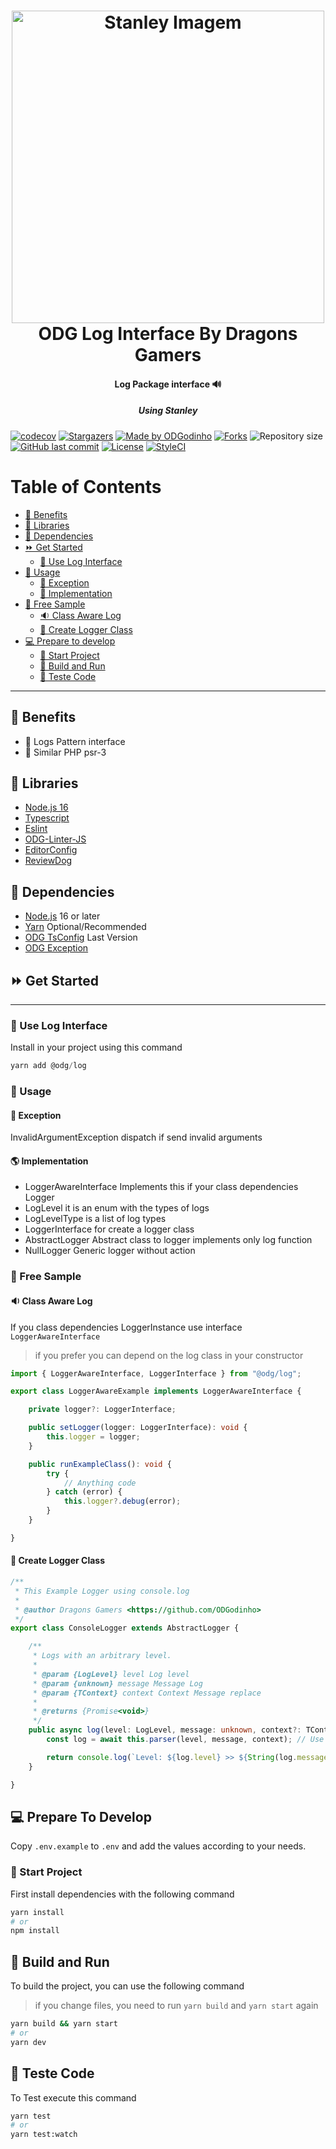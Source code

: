 <h1 align="center">
    <a href="https://github.com/ODGodinho">
        <img
            src="https://raw.githubusercontent.com/ODGodinho/Stanley-TheTemplate/main/public/images/Stanley.jpg"
            alt="Stanley Imagem" width="500"
        />
    </a>
    <br />
    ODG Log Interface By Dragons Gamers
    <br />
</h1>

<h4 align="center">Log Package interface 🔊</h4>
<h5 align="center">Using Stanley</h5>

<p align="center">

[![codecov](https://codecov.io/gh/ODGodinho/ODGLog/branch/main/graph/badge.svg?token=JCLIEK2OFN)](https://codecov.io/gh/ODGodinho/ODGLog)
[![Stargazers](https://img.shields.io/github/stars/ODGodinho/ODGLog?color=F430A4)](https://github.com/ODGodinho/ODGLog/stargazers)
[![Made by ODGodinho](https://img.shields.io/badge/made%20by-ODGodinho-%2304A361)](https://www.linkedin.com/in/victor-alves-odgodinho/)
[![Forks](https://img.shields.io/github/forks/ODGodinho/ODGLog?color=CD4D34)](https://github.com/ODGodinho/ODGLog/network/members)
![Repository size](https://img.shields.io/github/repo-size/ODGodinho/ODGLog)
[![GitHub last commit](https://img.shields.io/github/last-commit/ODGodinho/ODGLog)](https://github.com/ODGodinho/ODGLog/commits/master)
[![License](https://img.shields.io/badge/license-MIT-brightgreen)](https://opensource.org/licenses/MIT)
[![StyleCI](https://github.styleci.io/repos/567544983/shield?branch=main)](https://github.styleci.io/repos/567544983?branch=main)

</p>

# Table of Contents

- [🎇 Benefits](#-benefits)
- [📗 Libraries](#-libraries)
- [📁 Dependencies](#-dependencies)
- [⏩ Get Started](#-get-started)
  - [🔘 Use Log Interface](#-use-log-interface)
- [📰 Usage](#-usage)
  - [🙈 Exception](#-exception)
  - [🔐 Implementation](#-implementation)
- [🍰 Free Sample](#-free-sample)
  - [🔉 Class Aware Log](#-class-aware-log)
  - [👀 Create Logger Class](#-create-logger-class)
- [💻 Prepare to develop](#-prepare-to-develop)
  - [📍 Start Project](#-start-project)
  - [📨 Build and Run](#-build-and-run)
  - [🧪 Teste Code](#-teste-code)

---

## 🎇 Benefits

- 🚀 Logs Pattern interface
- 🚨 Similar PHP psr-3

## 📗 Libraries

- [Node.js 16](https://nodejs.org/?n=dragonsgamers)
- [Typescript](https://www.typescriptlang.org/?n=dragonsgamers)
- [Eslint](https://eslint.org/?n=dragonsgamers)
- [ODG-Linter-JS](https://github.com/ODGodinho/ODG-Linter-Js?n=dragonsgamers)
- [EditorConfig](https://editorconfig.org/?n=dragonsgamers)
- [ReviewDog](https://github.com/reviewdog/action-eslint)

## 📁 Dependencies

- [Node.js](https://nodejs.org) 16 or later
- [Yarn](https://yarnpkg.com/) Optional/Recommended
- [ODG TsConfig](https://github.com/ODGodinho/tsconfig) Last Version
- [ODG Exception](https://github.com/ODGodinho/ODGException)

## ⏩ Get Started

---

### 🔘 Use Log Interface

Install in your project using this command

```powershell
yarn add @odg/log
```

### 📰 Usage

#### 📰 Exception

InvalidArgumentException dispatch if send invalid arguments

#### 🌎 Implementation

- LoggerAwareInterface Implements this if your class dependencies Logger
- LogLevel it is an enum with the types of logs
- LogLevelType is a list of log types
- LoggerInterface for create a logger class
- AbstractLogger Abstract class to logger implements only log function
- NullLogger Generic logger without action

### 🍰 Free Sample

#### 🔉 Class Aware Log

If you class dependencies LoggerInstance use interface `LoggerAwareInterface`

> if you prefer you can depend on the log class in your constructor

```typescript
import { LoggerAwareInterface, LoggerInterface } from "@odg/log";

export class LoggerAwareExample implements LoggerAwareInterface {

    private logger?: LoggerInterface;

    public setLogger(logger: LoggerInterface): void {
        this.logger = logger;
    }

    public runExampleClass(): void {
        try {
            // Anything code
        } catch (error) {
            this.logger?.debug(error);
        }
    }

}
```

#### 👀 Create Logger Class

```typescript
/**
 * This Example Logger using console.log
 *
 * @author Dragons Gamers <https://github.com/ODGodinho>
 */
export class ConsoleLogger extends AbstractLogger {

    /**
     * Logs with an arbitrary level.
     *
     * @param {LogLevel} level Log level
     * @param {unknown} message Message Log
     * @param {TContext} context Context Message replace
     *
     * @returns {Promise<void>}
     */
    public async log(level: LogLevel, message: unknown, context?: TContext): Promise<void> {
        const log = await this.parser(level, message, context); // Use this for plugins load

        return console.log(`Level: ${log.level} >> ${String(log.message)}`, log.context);
    }

}
```

## 💻 Prepare To Develop

Copy `.env.example` to `.env` and add the values according to your needs.

### 📍 Start Project

First install dependencies with the following command

```bash
yarn install
# or
npm install
```

## 📨 Build and Run

To build the project, you can use the following command

> if you change files, you need to run `yarn build` and `yarn start` again

```bash
yarn build && yarn start
# or
yarn dev
```

## 🧪 Teste Code

To Test execute this command

```bash
yarn test
# or
yarn test:watch
```
